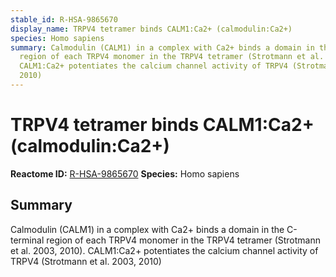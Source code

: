 ```yaml
---
stable_id: R-HSA-9865670
display_name: TRPV4 tetramer binds CALM1:Ca2+ (calmodulin:Ca2+)
species: Homo sapiens
summary: Calmodulin (CALM1) in a complex with Ca2+ binds a domain in the C-terminal
  region of each TRPV4 monomer in the TRPV4 tetramer (Strotmann et al. 2003, 2010).
  CALM1:Ca2+ potentiates the calcium channel activity of TRPV4 (Strotmann et al. 2003,
  2010)
---
```


# TRPV4 tetramer binds CALM1:Ca2+ (calmodulin:Ca2+)
**Reactome ID:** [R-HSA-9865670](https://reactome.org/content/detail/R-HSA-9865670)
**Species:** Homo sapiens

## Summary

Calmodulin (CALM1) in a complex with Ca2+ binds a domain in the C-terminal region of each TRPV4 monomer in the TRPV4 tetramer (Strotmann et al. 2003, 2010). CALM1:Ca2+ potentiates the calcium channel activity of TRPV4 (Strotmann et al. 2003, 2010)
